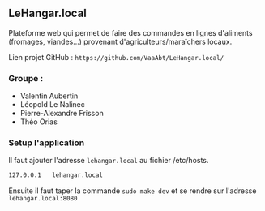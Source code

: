 ## LeHangar.local
Plateforme web qui permet de faire des commandes en lignes d'aliments (fromages, viandes...) provenant d'agriculteurs/maraîchers locaux.

Lien projet GitHub : `https://github.com/VaaAbt/LeHangar.local/`

### Groupe :

- Valentin Aubertin
- Léopold Le Nalinec
- Pierre-Alexandre Frisson
- Théo Orias


### Setup l'application

Il faut ajouter l'adresse `lehangar.local` au fichier /etc/hosts.

```txt
127.0.0.1	lehangar.local
```

Ensuite il faut taper la commande `sudo make dev` et se rendre sur l'adresse `lehangar.local:8080`